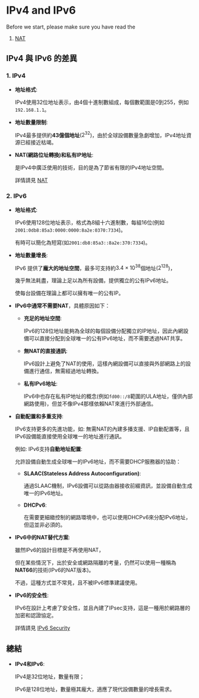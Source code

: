 # IPv4 and IPv6

Before we start, please make sure you have read the

1. [NAT](./nat.md)

## IPv4 與 IPv6 的差異

### 1. IPv4

- **地址格式**:

  IPv4使用32位地址表示，由4個十進制數組成，每個數範圍是0到255，例如`192.168.1.1`。

- **地址數量限制**:

  IPv4最多提供約**43億個地址**($2^{32}$)，由於全球設備數量急劇增加，IPv4地址資源已經接近枯竭。

- **NAT(網路位址轉換)**和**私有IP地址**:

  是IPv4中廣泛使用的技術，目的是為了節省有限的IPv4地址空間。

  詳情請見 [NAT](./nat.md)

### 2. IPv6

- **地址格式**:

  IPv6使用128位地址表示，格式為8組十六進制數，每組16位(例如`2001:0db8:85a3:0000:0000:8a2e:0370:7334`)。

  有時可以簡化為短寫(如`2001:db8:85a3::8a2e:370:7334`)。

- **地址數量增長**:

  IPv6 提供了**龐大的地址空間**，最多可支持約$3.4 \times 10^{38}$個地址($2^{128}$)，

  幾乎無法耗盡，理論上足以為所有設備，提供獨立的公有IPv6地址。

  使每台設備在理論上都可以擁有唯一的公有IP。

- **IPv6中通常不需要NAT**，具體原因如下：

  - **充足的地址空間**:

    IPv6的128位地址能夠為全球的每個設備分配獨立的IP地址，因此內網設備可以直接分配到全球唯一的公有IPv6地址，而不需要透過NAT共享。

  - **無NAT的直接通訊**:

    IPv6設計上避免了NAT的使用，這樣內網設備可以直接與外部網路上的設備進行通信，無需經過地址轉換。

  - **私有IPv6地址**:

    IPv6中也存在私有IP地址的概念(例如`fd00::/8`範圍的ULA地址，僅供內部網路使用)，但並不像IPv4那樣依賴NAT來進行外部通信。

- **自動配置和多重支持**:

  IPv6支持更多的先進功能，如: 無需NAT的內建多播支援、IP自動配置等，且IPv6設備能直接使用全球唯一的地址進行通訊。

  例如: IPv6支持**自動地址配置**:

  允許設備自動生成全球唯一的IPv6地址，而不需要DHCP服務器的協助：

  - **SLAAC(Stateless Address Autoconfiguration)**:

    通過SLAAC機制，IPv6設備可以從路由器接收前綴資訊，並設備自動生成唯一的IPv6地址。

  - **DHCPv6**:

    在需要更細緻控制的網路環境中，也可以使用DHCPv6來分配IPv6地址，但這並非必須的。

- **IPv6中的NAT替代方案**:

  雖然IPv6的設計目標是不再使用NAT，

  但在某些情況下，出於安全或網路隔離的考量，仍然可以使用一種稱為**NAT66**的技術(IPv6的NAT版本)。

  不過，這種方式並不常見，且不被IPv6標準建議使用。

- **IPv6的安全性**:

  IPv6在設計上考慮了安全性，並且內建了IPsec支持，這是一種用於網路層的加密和認證協定。

  詳情請見 [IPv6 Security](./ipv6-security.md)

## 總結

- **IPv4和IPv6**:

  IPv4是32位地址，數量有限；

  IPv6是128位地址，數量極其龐大，適應了現代設備數量的增長需求。
